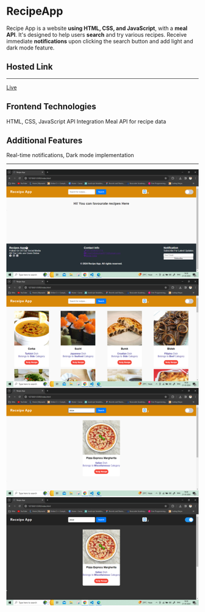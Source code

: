 # <h1>RecipeApp</h1>
Recipe App is a website <b>using HTML, CSS, and JavaScript</b>, with a <b>meal API</b>. It's designed to help users <b>search</b> and try various recipes.
Receive immediate <b>notifications</b> upon clicking the search button and add light and dark mode feature.
<h2>Hosted Link</h2>
<hr>
<a href="https://recipeappnew.netlify.app/">Live</a>

<h2>Frontend Technologies</h2>
HTML, CSS, JavaScript
API Integration
Meal API for recipe data
<h2>Additional Features</h2>
Real-time notifications, Dark mode implementation
<hr>
<img src="https://github.com/Bittu121/RecipeApp/blob/main/Screenshot%20(582).png">
<img src="https://github.com/Bittu121/RecipeApp/blob/main/Screenshot%20(584).png">
<img src="https://github.com/Bittu121/RecipeApp/blob/main/Screenshot%20(585).png">
<img src="https://github.com/Bittu121/RecipeApp/blob/main/Screenshot%20(586).png">
